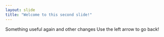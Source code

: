 ```yaml
---
layout: slide
title: "Welcome to this second slide!"
---
```

Something useful again and other changes
Use the left arrow to go back!
